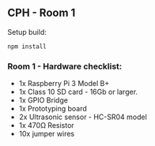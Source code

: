 ## CPH - Room 1

Setup build:
```
npm install
```

### Room 1 - Hardware checklist:

* 1x Raspberry Pi 3 Model B+
* 1x Class 10 SD card - 16Gb or larger.
* 1x GPIO Bridge
* 1x Prototyping board
* 2x Ultrasonic sensor - HC-SR04 model
* 1x 470Ω Resistor
* 10x jumper wires